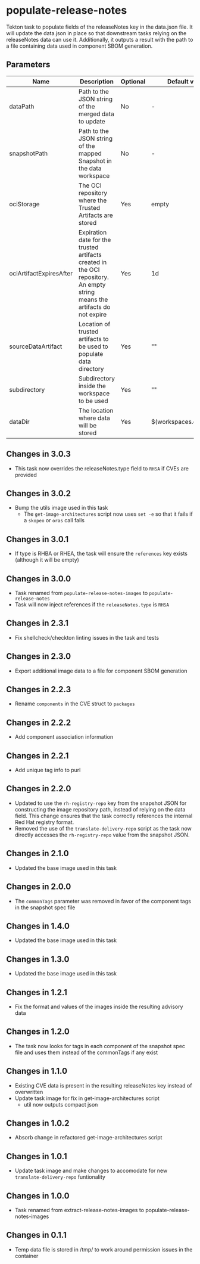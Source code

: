 # populate-release-notes

Tekton task to populate fields of the releaseNotes  key in the data.json
file. It will update the data.json in place so that downstream tasks relying on
the releaseNotes data can use it. Additionally, it outputs a result with the
path to a file containing data used in component SBOM generation.

## Parameters

| Name                    | Description                                                                                                                | Optional | Default value           |
|-------------------------|----------------------------------------------------------------------------------------------------------------------------|----------|-------------------------|
| dataPath                | Path to the JSON string of the merged data to update                                                                       | No       | -                       |
| snapshotPath            | Path to the JSON string of the mapped Snapshot in the data workspace                                                       | No       | -                       |
| ociStorage              | The OCI repository where the Trusted Artifacts are stored                                                                  | Yes      | empty                   |
| ociArtifactExpiresAfter | Expiration date for the trusted artifacts created in the OCI repository. An empty string means the artifacts do not expire | Yes      | 1d                      |
| sourceDataArtifact      | Location of trusted artifacts to be used to populate data directory                                                        | Yes      | ""                      |
| subdirectory            | Subdirectory inside the workspace to be used                                                                               | Yes      | ""                      |
| dataDir                 | The location where data will be stored                                                                                     | Yes      | $(workspaces.data.path) |

## Changes in 3.0.3
* This task now overrides the releaseNotes.type field to `RHSA` if CVEs are provided

## Changes in 3.0.2
* Bump the utils image used in this task
  * The `get-image-architectures` script now uses `set -e` so that it fails
    if a `skopeo` or `oras` call fails

## Changes in 3.0.1
* If type is RHBA or RHEA, the task will ensure the `references` key exists (although it will be empty)

## Changes in 3.0.0
* Task renamed from `populate-release-notes-images` to `populate-release-notes`
* Task will now inject references if the `releaseNotes.type` is `RHSA`

## Changes in 2.3.1
* Fix shellcheck/checkton linting issues in the task and tests

## Changes in 2.3.0
* Export additional image data to a file for component SBOM generation

## Changes in 2.2.3
* Rename `components` in the CVE struct to `packages`

## Changes in 2.2.2
* Add component association information

## Changes in 2.2.1
* Add unique tag info to purl

## Changes in 2.2.0
* Updated to use the `rh-registry-repo` key from the snapshot JSON for constructing
  the image repository path, instead of relying on the data field. This change
  ensures that the task correctly references the internal Red Hat registry format.
* Removed the use of the `translate-delivery-repo` script as the task now directly
  accesses the `rh-registry-repo` value from the snapshot JSON.

## Changes in 2.1.0
* Updated the base image used in this task

## Changes in 2.0.0
* The `commonTags` parameter was removed in favor of the component tags in the snapshot spec file

## Changes in 1.4.0
* Updated the base image used in this task

## Changes in 1.3.0
* Updated the base image used in this task

## Changes in 1.2.1
* Fix the format and values of the images inside the resulting advisory data

## Changes in 1.2.0
* The task now looks for tags in each component of the snapshot spec file and uses them instead of the commonTags if
  any exist

## Changes in 1.1.0
* Existing CVE data is present in the resulting releaseNotes key instead of overwritten
* Update task image for fix in get-image-architectures script
  * util now outputs compact json

## Changes in 1.0.2
* Absorb change in refactored get-image-architectures script

## Changes in 1.0.1
* Update task image and make changes to accomodate for new `translate-delivery-repo` funtionality

## Changes in 1.0.0
* Task renamed from extract-release-notes-images to populate-release-notes-images

## Changes in 0.1.1
* Temp data file is stored in /tmp/ to work around permission issues in the container
